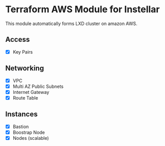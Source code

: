 # Terraform AWS Module for Instellar

This module automatically forms LXD cluster on amazon AWS.

## Access

- [x] Key Pairs

## Networking

- [x] VPC
- [x] Multi AZ Public Subnets
- [x] Internet Gateway
- [x] Route Table

## Instances

- [x] Bastion
- [x] Boostrap Node
- [x] Nodes (scalable)